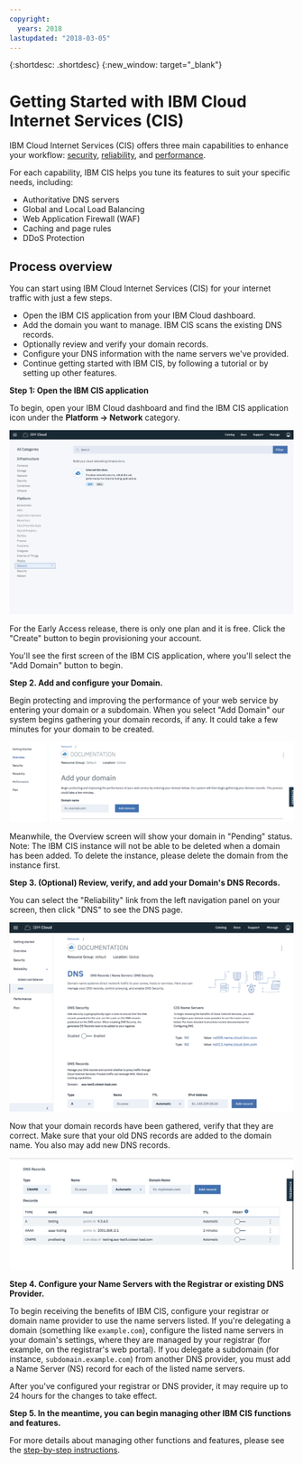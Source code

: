 ```yaml
---
copyright:
  years: 2018
lastupdated: "2018-03-05"
---
```


{:shortdesc: .shortdesc}
{:new_window: target="_blank"}

# Getting Started with IBM Cloud Internet Services (CIS)

IBM Cloud Internet Services (CIS) offers three main capabilities to enhance your workflow: [security](managing-for-security.html), [reliability](managing-for-reliability.html), and [performance](managing-for-performance.html).

For each capability, IBM CIS helps you tune its features to suit your specific needs, including:

 * Authoritative DNS servers
 * Global and Local Load Balancing
 * Web Application Firewall (WAF)
 * Caching and page rules
 * DDoS Protection

## Process overview

You can start using IBM Cloud Internet Services (CIS) for your internet traffic with just a few steps.

 * Open the IBM CIS application from your IBM Cloud dashboard.
 * Add the domain you want to manage. IBM CIS scans the existing DNS records.
 * Optionally review and verify your domain records.
 * Configure your DNS information with the name servers we've provided.
 * Continue getting started with IBM CIS, by following a tutorial or by setting up other features.

**Step 1: Open the IBM CIS application**

To begin, open your IBM Cloud dashboard and find the IBM CIS application icon under the **Platform -> Network** category.

![Catalog](images/catalog-cis-tile.png)

For the Early Access release, there is only one plan and it is free. Click the "Create" button to begin provisioning your account.

You'll see the first screen of the IBM CIS application, where you'll select the "Add Domain" button to begin.

**Step 2. Add and configure your Domain.**

Begin protecting and improving the performance of your web service by entering your domain or a subdomain. When you select "Add Domain" our system begins gathering your domain records, if any. It could take a few minutes for your domain to be created.

![Getting Started](images/overview-add-domain.png)

Meanwhile, the Overview screen will show your domain in "Pending" status.
Note: The IBM CIS instance will not be able to be deleted when a domain has been added. To delete the instance, please delete the domain from the instance first.

**Step 3. (Optional) Review, verify, and add your Domain's DNS Records.**

You can select the "Reliability" link from the left navigation panel on your screen, then click "DNS" to see the DNS page.

![Secure DNS](images/dns/dns-page.png)

Now that your domain records have been gathered, verify that they are correct. Make sure that your old DNS records are added to the domain name. You also may add new DNS records.

![Secure DNS](images/dns/list-dns-records.png)

**Step 4. Configure your Name Servers with the Registrar or existing DNS Provider.**

To begin receiving the benefits of IBM CIS, configure your registrar or domain name provider to use the name servers listed. If you're delegating a domain (something like `example.com`), configure the listed name servers in your domain's settings, where they are managed by your registrar (for example, on the registrar's web portal). If you delegate a subdomain (for instance, `subdomain.example.com`) from another DNS provider, you must add a Name Server (NS) record for each of the listed name servers.

After you've configured your registrar or DNS provider, it may require up to 24 hours for the changes to take effect.

**Step 5. In the meantime, you can begin managing other IBM CIS functions and features.**

For more details about managing other functions and features, please see the [step-by-step instructions](how-to.html).
